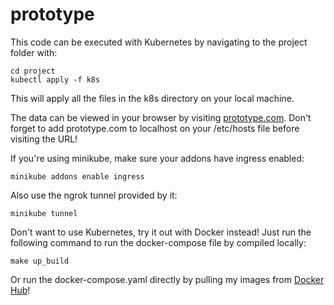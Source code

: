 # prototype
This code can be executed with Kubernetes by navigating to the project folder with:

    cd project
    kubectl apply -f k8s

This will apply all the files in the k8s directory on your local machine.

The data can be viewed in your browser by visiting [prototype.com](http://prototype.com). Don't forget to add prototype.com to localhost on your /etc/hosts file before visiting the URL!

If you're using minikube, make sure your addons have ingress enabled:

    minikube addons enable ingress

Also use the ngrok tunnel provided by it:

    minikube tunnel

Don't want to use Kubernetes, try it out with Docker instead! Just run the following command to run the docker-compose file by compiled locally:

    make up_build

Or run the docker-compose.yaml directly by pulling my images from [Docker Hub](http://hub.docker.com/papaya147)!
